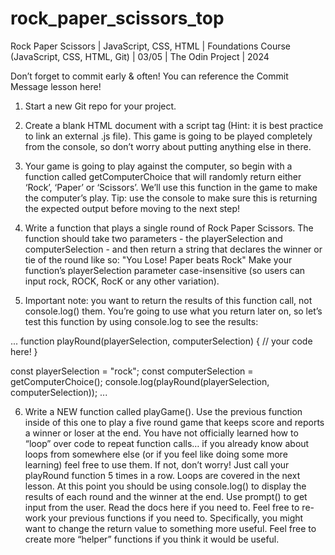 # rock_paper_scissors_top
Rock Paper Scissors | JavaScript, CSS, HTML | Foundations Course (JavaScript, CSS, HTML, Git) | 03/05 | The Odin Project | 2024

Don’t forget to commit early & often! You can reference the Commit Message lesson here!

1. Start a new Git repo for your project.

2. Create a blank HTML document with a script tag (Hint: it is best practice to link an external .js file). This game is going to be played completely from the console, so don’t worry about putting anything else in there.

3. Your game is going to play against the computer, so begin with a function called getComputerChoice that will randomly return either ‘Rock’, ‘Paper’ or ‘Scissors’. We’ll use this function in the game to make the computer’s play. Tip: use the console to make sure this is returning the expected output before moving to the next step!

4. Write a function that plays a single round of Rock Paper Scissors. The function should take two parameters - the playerSelection and computerSelection - and then return a string that declares the winner or tie of the round like so: "You Lose! Paper beats Rock"
	Make your function’s playerSelection parameter case-insensitive (so users can input rock, ROCK, RocK or any other variation).

5. Important note: you want to return the results of this function call, not console.log() them. You’re going to use what you return later on, so let’s test this function by using console.log to see the results:

...
function playRound(playerSelection, computerSelection) {
  // your code here!
}

const playerSelection = "rock";
const computerSelection = getComputerChoice();
console.log(playRound(playerSelection, computerSelection));
...

6. Write a NEW function called playGame(). Use the previous function inside of this one to play a five round game that keeps score and reports a winner or loser at the end.
	You have not officially learned how to “loop” over code to repeat function calls… if you already know about loops from somewhere else (or if you feel like doing some more learning) feel free to use them. If not, don’t worry! Just call your playRound function 5 times in a row. Loops are covered in the next lesson.
	At this point you should be using console.log() to display the results of each round and the winner at the end.
	Use prompt() to get input from the user. Read the docs here if you need to.
	Feel free to re-work your previous functions if you need to. Specifically, you might want to change the return value to something more useful.
	Feel free to create more “helper” functions if you think it would be useful.